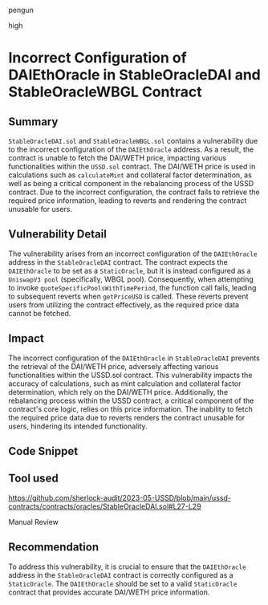 pengun

high

# Incorrect Configuration of DAIEthOracle in StableOracleDAI and StableOracleWBGL Contract

## Summary
`StableOracleDAI.sol` and `StableOracleWBGL.sol` contains a vulnerability due to the incorrect configuration of the `DAIEthOracle` address. As a result, the contract is unable to fetch the DAI/WETH price, impacting various functionalities within the `USSD.sol` contract. The DAI/WETH price is used in calculations such as `calculateMint` and collateral factor determination, as well as being a critical component in the rebalancing process of the USSD contract. Due to the incorrect configuration, the contract fails to retrieve the required price information, leading to reverts and rendering the contract unusable for users.

## Vulnerability Detail
The vulnerability arises from an incorrect configuration of the `DAIEthOracle` address in the `StableOracleDAI` contract. The contract expects the `DAIEthOracle` to be set as a `StaticOracle`, but it is instead configured as a `UniswapV3 pool` (specifically, WBGL pool). Consequently, when attempting to invoke `quoteSpecificPoolsWithTimePeriod`, the function call fails, leading to subsequent reverts when `getPriceUSD` is called. These reverts prevent users from utilizing the contract effectively, as the required price data cannot be fetched.

## Impact
The incorrect configuration of the `DAIEthOracle` in `StableOracleDAI` prevents the retrieval of the DAI/WETH price, adversely affecting various functionalities within the USSD.sol contract. This vulnerability impacts the accuracy of calculations, such as mint calculation and collateral factor determination, which rely on the DAI/WETH price. Additionally, the rebalancing process within the USSD contract, a critical component of the contract's core logic, relies on this price information. The inability to fetch the required price data due to reverts renders the contract unusable for users, hindering its intended functionality.

## Code Snippet

## Tool used
https://github.com/sherlock-audit/2023-05-USSD/blob/main/ussd-contracts/contracts/oracles/StableOracleDAI.sol#L27-L29

Manual Review

## Recommendation
To address this vulnerability, it is crucial to ensure that the `DAIEthOracle` address in the `StableOracleDAI` contract is correctly configured as a `StaticOracle`. The `DAIEthOracle` should be set to a valid `StaticOracle` contract that provides accurate DAI/WETH price information.